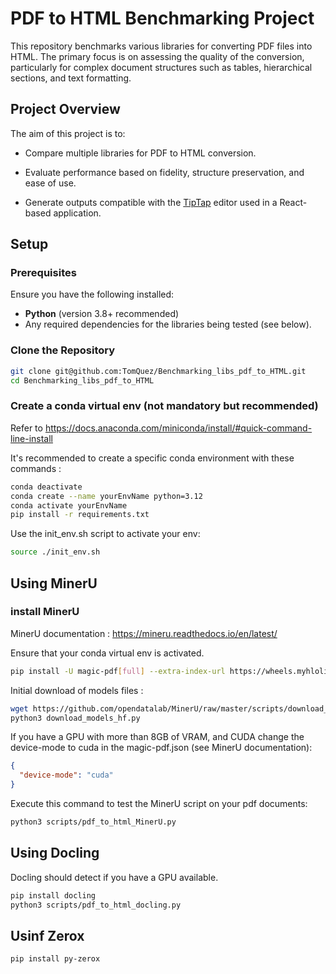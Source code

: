 # PDF to HTML Benchmarking Project

This repository benchmarks various libraries for converting PDF files into HTML. The primary focus is on assessing the quality of the conversion, particularly for complex document structures such as tables, hierarchical sections, and text formatting.

## Project Overview

The aim of this project is to:

- Compare multiple libraries for PDF to HTML conversion.

- Evaluate performance based on fidelity, structure preservation, and ease of use.

- Generate outputs compatible with the [TipTap](https://tiptap.dev/) editor used in a React-based application.

## Setup

### Prerequisites

Ensure you have the following installed:

- **Python** (version 3.8+ recommended)
- Any required dependencies for the libraries being tested (see below).

### Clone the Repository

```bash
git clone git@github.com:TomQuez/Benchmarking_libs_pdf_to_HTML.git
cd Benchmarking_libs_pdf_to_HTML
```

### Create a conda virtual env (not mandatory but recommended)

Refer to <https://docs.anaconda.com/miniconda/install/#quick-command-line-install>

It's recommended to create a specific conda environment with these commands :

```bash
conda deactivate
conda create --name yourEnvName python=3.12
conda activate yourEnvName
pip install -r requirements.txt

```

Use the init_env.sh script to activate your env:

```bash
source ./init_env.sh
```

## Using MinerU

### install MinerU

MinerU documentation :
<https://mineru.readthedocs.io/en/latest/>

Ensure that your conda virtual env is activated.

```bash
pip install -U magic-pdf[full] --extra-index-url https://wheels.myhloli.com
```

Initial download of models files :

```bash
wget https://github.com/opendatalab/MinerU/raw/master/scripts/download_models_hf.py -O download_models_hf.py
python3 download_models_hf.py
```

If you have a GPU with more than 8GB of VRAM, and CUDA change the device-mode to cuda in the magic-pdf.json (see MinerU documentation):

```json
{
  "device-mode": "cuda"
}
```

Execute this command to test the MinerU script on your pdf documents:

```bash
python3 scripts/pdf_to_html_MinerU.py
```

## Using Docling

Docling should detect if you have a GPU available.

```bash
pip install docling
python3 scripts/pdf_to_html_docling.py
```

## Usinf Zerox

```bash
pip install py-zerox
```
